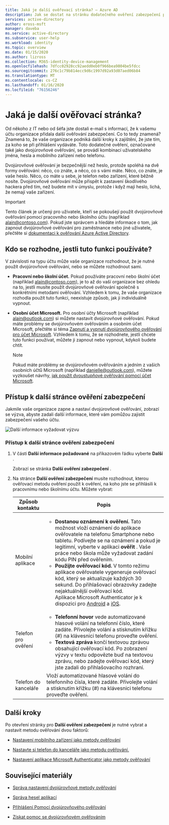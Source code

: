 ```yaml
---
title: Jaká je další ověřovací stránka? – Azure AD
description: Jak se dostat na stránku dodatečného ověření zabezpečení pro dvoustupňové ověřování.
services: active-directory
author: eross-msft
manager: daveba
ms.service: active-directory
ms.subservice: user-help
ms.workload: identity
ms.topic: overview
ms.date: 01/15/2020
ms.author: lizross
ms.collection: M365-identity-device-management
ms.openlocfilehash: 7dfcc02928cc92aedd0eb0f966bea9804be5fdcc
ms.sourcegitcommit: 276c1c79b814ecc9d6c1997d92a93d07aed06b84
ms.translationtype: MT
ms.contentlocale: cs-CZ
ms.lasthandoff: 01/16/2020
ms.locfileid: "76156246"
---
```

# <a name="what-is-the-additional-verification-page"></a>Jaká je další ověřovací stránka?

Od někoho z IT nebo od šéfa jste dostali e-mail s informací, že k vašemu účtu organizace přidala další ověřování zabezpečení. Co to tedy znamená? Znamená to, že vaše organizace podniká další kroky k zajištění, že jste tím, za koho se při přihlášení vydáváte. Toto dodatečné ověření, označované také jako dvojúrovňové ověřování, se provádí kombinací uživatelského jména, hesla a mobilního zařízení nebo telefonu.

Dvojúrovňové ověřování je bezpečnější než heslo, protože spoléhá na dvě formy ověřování: něco, co znáte, a něco, co s vámi máte. Něco, co znáte, je vaše heslo. Něco, co máte u sebe, je telefon nebo zařízení, které běžně nosíte. Dvojúrovňové ověřování může přispět k zastavení škodlivého hackera před tím, než budete mít v úmyslu, protože i když mají heslo, lichá, že nemají vaše zařízení.

>[!Important]
>Tento článek je určený pro uživatele, kteří se pokoušejí použít dvojúrovňové ověřování pomocí pracovního nebo školního účtu (například alain@contoso.com). Pokud jste správcem a hledáte informace o tom, jak zapnout dvojúrovňové ověřování pro zaměstnance nebo jiné uživatele, přečtěte si [dokumentaci k ověřování Azure Active Directory](https://docs.microsoft.com/azure/active-directory/authentication/).

## <a name="who-decides-if-you-use-this-feature"></a>Kdo se rozhodne, jestli tuto funkci používáte?

V závislosti na typu účtu může vaše organizace rozhodnout, že je nutné použít dvojúrovňové ověřování, nebo se můžete rozhodnout sami.

- **Pracovní nebo školní účet.** Pokud používáte pracovní nebo školní účet (například alain@contoso.com), je to až do vaší organizace bez ohledu na to, jestli musíte použít dvojúrovňové ověřování společně s konkrétními metodami ověřování. Vzhledem k tomu, že vaše organizace rozhodla použít tuto funkci, neexistuje způsob, jak ji individuálně vypnout.

- **Osobní účet Microsoft.** Pro osobní účty Microsoft (například alain@outlook.com) si můžete nastavit dvojúrovňové ověřování. Pokud máte problémy se dvojúrovňovém ověřováním a osobním účet Microsoft, přečtěte si téma [Zapnutí a vypnutí dvojúrovňového ověřování pro účet Microsoft](https://support.microsoft.com/help/4028586/microsoft-account-turning-two-step-verification-on-or-off). Vzhledem k tomu, že se rozhodnete, jestli chcete tuto funkci používat, můžete ji zapnout nebo vypnout, kdykoli budete chtít.

    >[!Note]
    >Pokud máte problémy se dvojúrovňovém ověřováním a jedním z vašich osobních účtů Microsoft (například danielle@outlook.com), můžete vyzkoušet návrhy, [jak použít dvoustupňové ověřování pomocí účet Microsoft](https://support.microsoft.com/help/12408/microsoft-account-how-to-use-two-step-verification).

## <a name="access-the-additional-security-verification-page"></a>Přístup k další stránce ověření zabezpečení

Jakmile vaše organizace zapne a nastaví dvojúrovňové ověřování, zobrazí se výzva, abyste zadali další informace, které vám pomůžou zajistit zabezpečení vašeho účtu.

![Další informace vyžadovat výzvu](media/multi-factor-authentication-verification-methods/multi-factor-authentication-initial-prompt.png)

### <a name="to-access-the-additional-security-verification-page"></a>Přístup k další stránce ověření zabezpečení

1. V části **Další informace požadované** na příkazovém řádku vyberte **Další** .

    Zobrazí se stránka **Další ověření zabezpečení** .

2. Na stránce **Další ověření zabezpečení** musíte rozhodnout, kterou ověřovací metodu ověření použít k ověření, na koho jste se přihlásili k pracovnímu nebo školnímu účtu. Můžete vybrat:

    | Způsob kontaktu | Popis |
    | --- | --- |
    | Mobilní aplikace | <ul><li>**Dostanou oznámení k ověření.** Tato možnost vloží oznámení do aplikace ověřovatele na telefonu Smartphone nebo tabletu. Podívejte se na oznámení a pokud je legitimní, vyberte v aplikaci **ověřit** . Vaše práce nebo škola může vyžadovat zadání kódu PIN před ověřením.</li><li>**Použijte ověřovací kód.** V tomto režimu aplikace ověřovatele vygeneruje ověřovací kód, který se aktualizuje každých 30 sekund. Do přihlašovací obrazovky zadejte nejaktuálnější ověřovací kód.<br>Aplikace Microsoft Authenticator je k dispozici pro [Android](https://go.microsoft.com/fwlink/?linkid=866594) a [iOS](https://go.microsoft.com/fwlink/?linkid=866594).</li></ul> |
    | Telefon pro ověření | <ul><li>**Telefonní hovor** vede automatizované hlasové volání na telefonní číslo, které zadáte. Přivolejte volání a stisknutím křížku (#) na klávesnici telefonu proveďte ověření.</li><li>**Textová zpráva** končí textovou zprávou obsahující ověřovací kód. Po zobrazení výzvy v textu odpovězte buď na textovou zprávu, nebo zadejte ověřovací kód, který jste zadali do přihlašovacího rozhraní.</li></ul> |
    | Telefon do kanceláře | Vloží automatizované hlasové volání do telefonního čísla, které zadáte. Přivolejte volání a stisknutím křížku (#) na klávesnici telefonu proveďte ověření. |

## <a name="next-steps"></a>Další kroky

Po otevření stránky pro **Další ověření zabezpečení** je nutné vybrat a nastavit metodu ověřování dvou faktorů:

- [Nastavení mobilního zařízení jako metody ověřování](multi-factor-authentication-setup-phone-number.md)

- [Nastavte si telefon do kanceláře jako metodu ověřování.](multi-factor-authentication-setup-office-phone.md)

- [Nastavení aplikace Microsoft Authenticator jako metody ověřování](multi-factor-authentication-setup-auth-app.md)

## <a name="related-resources"></a>Související materiály

- [Správa nastavení dvojúrovňové metody ověřování](multi-factor-authentication-end-user-manage-settings.md)

- [Správa hesel aplikací](multi-factor-authentication-end-user-app-passwords.md)

- [Přihlášení Pomocí dvojúrovňového ověřování](multi-factor-authentication-end-user-signin.md)

- [Získat pomoc se dvojúrovňovém ověřováním](multi-factor-authentication-end-user-troubleshoot.md) 
